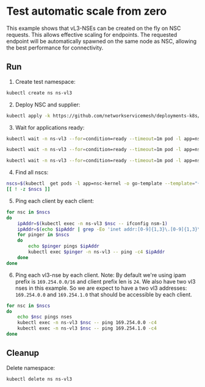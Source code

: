 # Test automatic scale from zero

This example shows that vL3-NSEs can be created on the fly on NSC requests.
This allows effective scaling for endpoints.
The requested endpoint will be automatically spawned on the same node as NSC,
allowing the best performance for connectivity.

## Run

1. Create test namespace:
```bash
kubectl create ns ns-vl3
```

2. Deploy NSC and supplier:
```bash
kubectl apply -k https://github.com/networkservicemesh/deployments-k8s/examples/features/vl3-scale-from-zero?ref=a19c81b2bc3a04cf1f13f6844c6b4404146c96de
```

3. Wait for applications ready:
```bash
kubectl wait -n ns-vl3 --for=condition=ready --timeout=1m pod -l app=nse-supplier-k8s
```
```bash
kubectl wait -n ns-vl3 --for=condition=ready --timeout=1m pod -l app=nsc-kernel
```
```bash
kubectl wait -n ns-vl3 --for=condition=ready --timeout=1m pod -l app=nse-vl3-vpp
```

4. Find all nscs:
```bash
nscs=$(kubectl  get pods -l app=nsc-kernel -o go-template --template="{{range .items}}{{.metadata.name}} {{end}}" -n ns-vl3) 
[[ ! -z $nscs ]]
```

5. Ping each client by each client:
```bash
for nsc in $nscs 
do
    ipAddr=$(kubectl exec -n ns-vl3 $nsc -- ifconfig nsm-1)
    ipAddr=$(echo $ipAddr | grep -Eo 'inet addr:[0-9]{1,3}\.[0-9]{1,3}\.[0-9]{1,3}\.[0-9]{1,3}'| cut -c 11-)
    for pinger in $nscs
    do
        echo $pinger pings $ipAddr
        kubectl exec $pinger -n ns-vl3 -- ping -c4 $ipAddr
    done
done
```

6. Ping each vl3-nse by each client. 
Note: By default we're using ipam prefix is `169.254.0.0/16` and client prefix len is `24`. We also have two vl3 nses in this example. So we are expect to have a two vl3 addresses: `169.254.0.0` and `169.254.1.0` that should be accessible by each client.

```bash
for nsc in $nscs 
do
    echo $nsc pings nses
    kubectl exec -n ns-vl3 $nsc -- ping 169.254.0.0 -c4
    kubectl exec -n ns-vl3 $nsc -- ping 169.254.1.0 -c4
done
```

## Cleanup

Delete namespace:
```bash
kubectl delete ns ns-vl3
```
